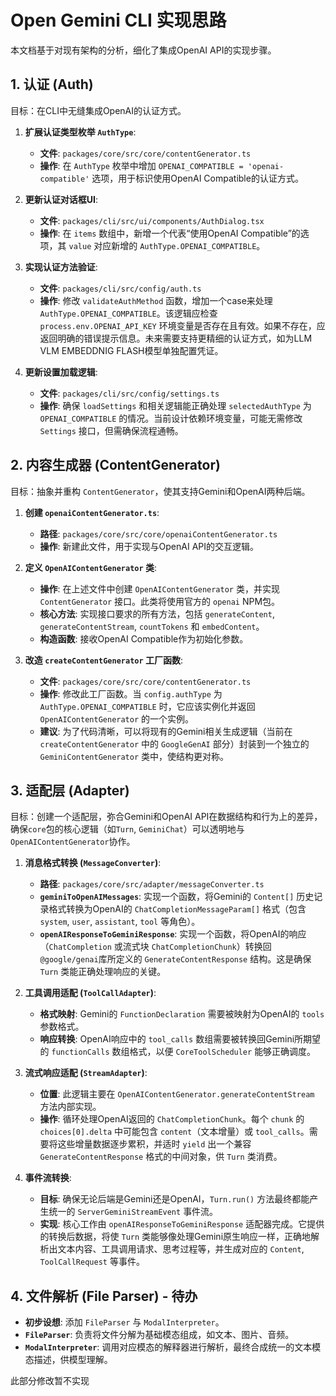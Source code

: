 # Open Gemini CLI 实现思路

本文档基于对现有架构的分析，细化了集成OpenAI API的实现步骤。

## 1. 认证 (Auth)

目标：在CLI中无缝集成OpenAI的认证方式。

1. **扩展认证类型枚举 `AuthType`**:
    - **文件**: `packages/core/src/core/contentGenerator.ts`
    - **操作**: 在 `AuthType` 枚举中增加 `OPENAI_COMPATIBLE = 'openai-compatible'` 选项，用于标识使用OpenAI Compatible的认证方式。

2. **更新认证对话框UI**:
    - **文件**: `packages/cli/src/ui/components/AuthDialog.tsx`
    - **操作**: 在 `items` 数组中，新增一个代表“使用OpenAI Compatible”的选项，其 `value` 对应新增的 `AuthType.OPENAI_COMPATIBLE`。

3. **实现认证方法验证**:
    - **文件**: `packages/cli/src/config/auth.ts`
    - **操作**: 修改 `validateAuthMethod` 函数，增加一个case来处理 `AuthType.OPENAI_COMPATIBLE`。该逻辑应检查 `process.env.OPENAI_API_KEY` 环境变量是否存在且有效。如果不存在，应返回明确的错误提示信息。未来需要支持更精细的认证方式，如为LLM VLM EMBEDDNIG FLASH模型单独配置凭证。

4. **更新设置加载逻辑**:
    - **文件**: `packages/cli/src/config/settings.ts`
    - **操作**: 确保 `loadSettings` 和相关逻辑能正确处理 `selectedAuthType` 为 `OPENAI_COMPATIBLE` 的情况。当前设计依赖环境变量，可能无需修改 `Settings` 接口，但需确保流程通畅。

## 2. 内容生成器 (ContentGenerator)

目标：抽象并重构 `ContentGenerator`，使其支持Gemini和OpenAI两种后端。

1. **创建 `openaiContentGenerator.ts`**:
    - **路径**: `packages/core/src/core/openaiContentGenerator.ts`
    - **操作**: 新建此文件，用于实现与OpenAI API的交互逻辑。

2. **定义 `OpenAIContentGenerator` 类**:
    - **操作**: 在上述文件中创建 `OpenAIContentGenerator` 类，并实现 `ContentGenerator` 接口。此类将使用官方的 `openai` NPM包。
    - **核心方法**: 实现接口要求的所有方法，包括 `generateContent`, `generateContentStream`, `countTokens` 和 `embedContent`。
    - **构造函数**: 接收OpenAI Compatible作为初始化参数。

3. **改造 `createContentGenerator` 工厂函数**:
    - **文件**: `packages/core/src/core/contentGenerator.ts`
    - **操作**: 修改此工厂函数。当 `config.authType` 为 `AuthType.OPENAI_COMPATIBLE` 时，它应该实例化并返回 `OpenAIContentGenerator` 的一个实例。
    - **建议**: 为了代码清晰，可以将现有的Gemini相关生成逻辑（当前在 `createContentGenerator` 中的 `GoogleGenAI` 部分）封装到一个独立的 `GeminiContentGenerator` 类中，使结构更对称。

## 3. 适配层 (Adapter)

目标：创建一个适配层，弥合Gemini和OpenAI API在数据结构和行为上的差异，确保`core`包的核心逻辑（如`Turn`, `GeminiChat`）可以透明地与`OpenAIContentGenerator`协作。

1. **消息格式转换 (`MessageConverter`)**:
    - **路径**: `packages/core/src/adapter/messageConverter.ts`
    - **`geminiToOpenAIMessages`**: 实现一个函数，将Gemini的 `Content[]` 历史记录格式转换为OpenAI的 `ChatCompletionMessageParam[]` 格式（包含 `system`, `user`, `assistant`, `tool` 等角色）。
    - **`openAIResponseToGeminiResponse`**: 实现一个函数，将OpenAI的响应（`ChatCompletion` 或流式块 `ChatCompletionChunk`）转换回`@google/genai`库所定义的 `GenerateContentResponse` 结构。这是确保 `Turn` 类能正确处理响应的关键。

2. **工具调用适配 (`ToolCallAdapter`)**:
    - **格式映射**: Gemini的 `FunctionDeclaration` 需要被映射为OpenAI的 `tools` 参数格式。
    - **响应转换**: OpenAI响应中的 `tool_calls` 数组需要被转换回Gemini所期望的 `functionCalls` 数组格式，以便 `CoreToolScheduler` 能够正确调度。

3. **流式响应适配 (`StreamAdapter`)**:
    - **位置**: 此逻辑主要在 `OpenAIContentGenerator.generateContentStream` 方法内部实现。
    - **操作**: 循环处理OpenAI返回的 `ChatCompletionChunk`。每个 `chunk` 的 `choices[0].delta` 中可能包含 `content`（文本增量）或 `tool_calls`。需要将这些增量数据逐步累积，并适时 `yield` 出一个兼容 `GenerateContentResponse` 格式的中间对象，供 `Turn` 类消费。

4. **事件流转换**:
    - **目标**: 确保无论后端是Gemini还是OpenAI，`Turn.run()` 方法最终都能产生统一的 `ServerGeminiStreamEvent` 事件流。
    - **实现**: 核心工作由 `openAIResponseToGeminiResponse` 适配器完成。它提供的转换后数据，将使 `Turn` 类能够像处理Gemini原生响应一样，正确地解析出文本内容、工具调用请求、思考过程等，并生成对应的 `Content`, `ToolCallRequest` 等事件。

## 4. 文件解析 (File Parser) - 待办

- **初步设想**: 添加 `FileParser` 与 `ModalInterpreter`。
- **`FileParser`**: 负责将文件分解为基础模态组成，如文本、图片、音频。
- **`ModalInterpreter`**: 调用对应模态的解释器进行解析，最终合成统一的文本模态描述，供模型理解。

此部分修改暂不实现
